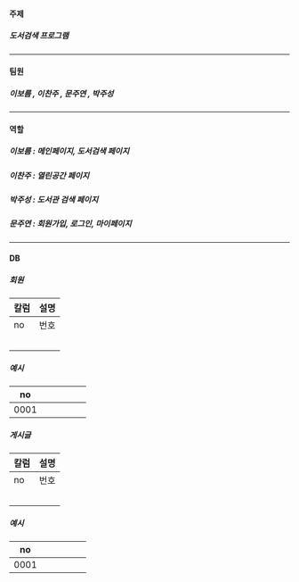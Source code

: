 #### 주제
 ##### 도서검색 프로그램

***

#### 팀원
 ##### 이보름 , 이찬주 , 문주연 , 박주성

***

#### 역할
 ##### 이보름 : 메인페이지, 도서검색 페이지
 ##### 이찬주 : 열린공간 페이지
 ##### 박주성 : 도서관 검색 페이지
 ##### 문주연 : 회원가입, 로그인, 마이페이지

***

#### DB
##### 회원
|칼럼|설명|
|----|----|
|no|번호|
|||
|||
|||
|||
|||

##### 예시
|no||||||
|----|----|----|----|----|----|
|0001||||||

##### 게시글
|칼럼|설명|
|----|----|
|no|번호|
|||
|||
|||
|||
|||

##### 예시
|no||||||
|----|----|----|----|----|----|
|0001||||||
